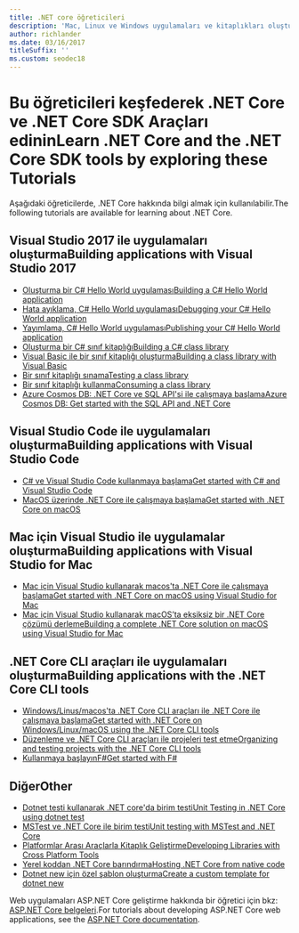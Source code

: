 ```yaml
---
title: .NET core öğreticileri
description: 'Mac, Linux ve Windows uygulamaları ve kitaplıkları oluşturmak için .NET Core öğrenmek için öğreticileri izleyin.'
author: richlander
ms.date: 03/16/2017
titleSuffix: ''
ms.custom: seodec18
---
```

# <a name="learn-net-core-and-the-net-core-sdk-tools-by-exploring-these-tutorials"></a><span data-ttu-id="d3996-103">Bu öğreticileri keşfederek .NET Core ve .NET Core SDK Araçları edinin</span><span class="sxs-lookup"><span data-stu-id="d3996-103">Learn .NET Core and the .NET Core SDK tools by exploring these Tutorials</span></span>

<span data-ttu-id="d3996-104">Aşağıdaki öğreticilerde, .NET Core hakkında bilgi almak için kullanılabilir.</span><span class="sxs-lookup"><span data-stu-id="d3996-104">The following tutorials are available for learning about .NET Core.</span></span>

## <a name="building-applications-with-visual-studio-2017"></a><span data-ttu-id="d3996-105">Visual Studio 2017 ile uygulamaları oluşturma</span><span class="sxs-lookup"><span data-stu-id="d3996-105">Building applications with Visual Studio 2017</span></span>

- [<span data-ttu-id="d3996-106">Oluşturma bir C# Hello World uygulaması</span><span class="sxs-lookup"><span data-stu-id="d3996-106">Building a C# Hello World application</span></span>](with-visual-studio.md)
- [<span data-ttu-id="d3996-107">Hata ayıklama, C# Hello World uygulaması</span><span class="sxs-lookup"><span data-stu-id="d3996-107">Debugging your C# Hello World application</span></span>](debugging-with-visual-studio.md)
- [<span data-ttu-id="d3996-108">Yayımlama, C# Hello World uygulaması</span><span class="sxs-lookup"><span data-stu-id="d3996-108">Publishing your C# Hello World application</span></span>](publishing-with-visual-studio.md)
- [<span data-ttu-id="d3996-109">Oluşturma bir C# sınıf kitaplığı</span><span class="sxs-lookup"><span data-stu-id="d3996-109">Building a C# class library</span></span>](library-with-visual-studio.md)
- [<span data-ttu-id="d3996-110">Visual Basic ile bir sınıf kitaplığı oluşturma</span><span class="sxs-lookup"><span data-stu-id="d3996-110">Building a class library with Visual Basic</span></span>](vb-library-with-visual-studio.md)
- [<span data-ttu-id="d3996-111">Bir sınıf kitaplığı sınama</span><span class="sxs-lookup"><span data-stu-id="d3996-111">Testing a class library</span></span>](testing-library-with-visual-studio.md)
- [<span data-ttu-id="d3996-112">Bir sınıf kitaplığı kullanma</span><span class="sxs-lookup"><span data-stu-id="d3996-112">Consuming a class library</span></span>](consuming-library-with-visual-studio.md)
- [<span data-ttu-id="d3996-113">Azure Cosmos DB: .NET Core ve SQL API'si ile çalışmaya başlama</span><span class="sxs-lookup"><span data-stu-id="d3996-113">Azure Cosmos DB: Get started with the SQL API and .NET Core</span></span>](/azure/cosmos-db/sql-api-dotnetcore-get-started)

## <a name="building-applications-with-visual-studio-code"></a><span data-ttu-id="d3996-114">Visual Studio Code ile uygulamaları oluşturma</span><span class="sxs-lookup"><span data-stu-id="d3996-114">Building applications with Visual Studio Code</span></span>

- [<span data-ttu-id="d3996-115">C# ve Visual Studio Code kullanmaya başlama</span><span class="sxs-lookup"><span data-stu-id="d3996-115">Get started with C# and Visual Studio Code</span></span>](with-visual-studio-code.md)
- [<span data-ttu-id="d3996-116">MacOS üzerinde .NET Core ile çalışmaya başlama</span><span class="sxs-lookup"><span data-stu-id="d3996-116">Get started with .NET Core on macOS</span></span>](using-on-macos.md)

## <a name="building-applications-with-visual-studio-for-mac"></a><span data-ttu-id="d3996-117">Mac için Visual Studio ile uygulamalar oluşturma</span><span class="sxs-lookup"><span data-stu-id="d3996-117">Building applications with Visual Studio for Mac</span></span>

- [<span data-ttu-id="d3996-118">Mac için Visual Studio kullanarak macos'ta .NET Core ile çalışmaya başlama</span><span class="sxs-lookup"><span data-stu-id="d3996-118">Get started with .NET Core on macOS using Visual Studio for Mac</span></span>](using-on-mac-vs.md)
- [<span data-ttu-id="d3996-119">Mac için Visual Studio kullanarak macOS’ta eksiksiz bir .NET Core çözümü derleme</span><span class="sxs-lookup"><span data-stu-id="d3996-119">Building a complete .NET Core solution on macOS using Visual Studio for Mac</span></span>](using-on-mac-vs-full-solution.md)

## <a name="building-applications-with-the-net-core-cli-tools"></a><span data-ttu-id="d3996-120">.NET Core CLI araçları ile uygulamaları oluşturma</span><span class="sxs-lookup"><span data-stu-id="d3996-120">Building applications with the .NET Core CLI tools</span></span>

- [<span data-ttu-id="d3996-121">Windows/Linus/macos'ta .NET Core CLI araçları ile .NET Core ile çalışmaya başlama</span><span class="sxs-lookup"><span data-stu-id="d3996-121">Get started with .NET Core on Windows/Linux/macOS using the .NET Core CLI tools</span></span>](using-with-xplat-cli.md)
- [<span data-ttu-id="d3996-122">Düzenleme ve .NET Core CLI araçları ile projeleri test etme</span><span class="sxs-lookup"><span data-stu-id="d3996-122">Organizing and testing projects with the .NET Core CLI tools</span></span>](testing-with-cli.md)
- [<span data-ttu-id="d3996-123">Kullanmaya başlayınF#</span><span class="sxs-lookup"><span data-stu-id="d3996-123">Get started with F#</span></span>](../../fsharp/get-started/get-started-command-line.md)

## <a name="other"></a><span data-ttu-id="d3996-124">Diğer</span><span class="sxs-lookup"><span data-stu-id="d3996-124">Other</span></span>
- [<span data-ttu-id="d3996-125">Dotnet testi kullanarak .NET core'da birim testi</span><span class="sxs-lookup"><span data-stu-id="d3996-125">Unit Testing in .NET Core using dotnet test</span></span>](../testing/unit-testing-with-dotnet-test.md)
- [<span data-ttu-id="d3996-126">MSTest ve .NET Core ile birim testi</span><span class="sxs-lookup"><span data-stu-id="d3996-126">Unit testing with MSTest and .NET Core</span></span>](../testing/unit-testing-with-mstest.md)
- [<span data-ttu-id="d3996-127">Platformlar Arası Araçlarla Kitaplık Geliştirme</span><span class="sxs-lookup"><span data-stu-id="d3996-127">Developing Libraries with Cross Platform Tools</span></span>](libraries.md)
- [<span data-ttu-id="d3996-128">Yerel koddan .NET Core barındırma</span><span class="sxs-lookup"><span data-stu-id="d3996-128">Hosting .NET Core from native code</span></span>](netcore-hosting.md)
- [<span data-ttu-id="d3996-129">Dotnet new için özel şablon oluşturma</span><span class="sxs-lookup"><span data-stu-id="d3996-129">Create a custom template for dotnet new</span></span>](create-custom-template.md)

<span data-ttu-id="d3996-130">Web uygulamaları ASP.NET Core geliştirme hakkında bir öğretici için bkz: [ASP.NET Core belgeleri](/aspnet/core/).</span><span class="sxs-lookup"><span data-stu-id="d3996-130">For tutorials about developing ASP.NET Core web applications, see the [ASP.NET Core documentation](/aspnet/core/).</span></span>

